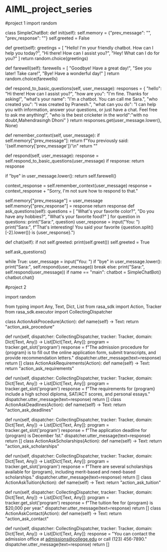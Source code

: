 # AIML_project_series
#project 1 
import random

class SimpleChatBot: def init(self): self.memory = {"prev_message": "", "prev_response": ""} self.greeted = False

def greet(self): greetings = [ "Hello! I'm your friendly chatbot. How can I help you today?", "Hi there! How can I assist you?", "Hey! What can I do for you?" ] return random.choice(greetings)

def farewell(self): farewells = [ "Goodbye! Have a great day!", "See you later! Take care!", "Bye! Have a wonderful day!" ] return random.choice(farewells)

def respond_to_basic_questions(self, user_message): responses = { "hello": "Hi there! How can I assist you?", "how are you": "I'm fine. Thanks for asking!", "what's your name": "I'm a chatbot. You can call me Sara.", "who created you": "I was created by Pranesh.", "what can you do": "I can help you with information, answer your questions, or just have a chat. Feel free to ask me anything!", "who is the best cricketer in the world":"with no doubt,Mahendrasingh Dhoni" } return responses.get(user_message.lower(), None)

def remember_context(self, user_message): if self.memory["prev_message"]: return f"You previously said: '{self.memory['prev_message']}'\n" return ""

def respond(self, user_message): response = self.respond_to_basic_questions(user_message) if response: return response

if "bye" in user_message.lower():
    return self.farewell()

context_response = self.remember_context(user_message)
response = context_response + "Sorry, I'm not sure how to respond to that."


self.memory["prev_message"] = user_message
self.memory["prev_response"] = response
return response
def ask_questions(self): questions = [ "What's your favorite color?", "Do you have any hobbies?", "What's your favorite food?" ] for question in questions: print("Sara:", question) user_response = input("You: ") print("Sara:", f"That's interesting! You said your favorite {question.split()[-2].lower()} is {user_response}.")

def chat(self): if not self.greeted: print(self.greet()) self.greeted = True

self.ask_questions()

while True:
    user_message = input("You: ")
    if "bye" in user_message.lower():
        print("Sara:", self.respond(user_message))
        break
    else:
        print("Sara:", self.respond(user_message))
if name == "main": chatbot = SimpleChatBot() chatbot.chat()

#project 2

import random

from typing import Any, Text, Dict, List from rasa_sdk import Action, Tracker from rasa_sdk.executor import CollectingDispatcher

class ActionAskProcedure(Action): def name(self) -> Text: return "action_ask_procedure"

def run(self, dispatcher: CollectingDispatcher, tracker: Tracker, domain: Dict[Text, Any]) -> List[Dict[Text, Any]]: program = tracker.get_slot('program') response = f"The admission procedure for {program} is to fill out the online application form, submit transcripts, and provide recommendation letters." dispatcher.utter_message(text=response) return [] class ActionAskRequirements(Action): def name(self) -> Text: return "action_ask_requirements"

def run(self, dispatcher: CollectingDispatcher, tracker: Tracker, domain: Dict[Text, Any]) -> List[Dict[Text, Any]]: program = tracker.get_slot('program') response = f"The requirements for {program} include a high school diploma, SAT/ACT scores, and personal essays." dispatcher.utter_message(text=response) return [] class ActionAskDeadlines(Action): def name(self) -> Text: return "action_ask_deadlines"

def run(self, dispatcher: CollectingDispatcher, tracker: Tracker, domain: Dict[Text, Any]) -> List[Dict[Text, Any]]: program = tracker.get_slot('program') response = f"The application deadline for {program} is December 1st." dispatcher.utter_message(text=response) return [] class ActionAskScholarships(Action): def name(self) -> Text: return "action_ask_scholarships"

def run(self, dispatcher: CollectingDispatcher, tracker: Tracker, domain: Dict[Text, Any]) -> List[Dict[Text, Any]]: program = tracker.get_slot('program') response = f"There are several scholarships available for {program}, including merit-based and need-based scholarships." dispatcher.utter_message(text=response) return [] class ActionAskTuition(Action): def name(self) -> Text: return "action_ask_tuition"

def run(self, dispatcher: CollectingDispatcher, tracker: Tracker, domain: Dict[Text, Any]) -> List[Dict[Text, Any]]: program = tracker.get_slot('program') response = f"The tuition fee for {program} is $20,000 per year." dispatcher.utter_message(text=response) return [] class ActionAskContact(Action): def name(self) -> Text: return "action_ask_contact"

def run(self, dispatcher: CollectingDispatcher, tracker: Tracker, domain: Dict[Text, Any]) -> List[Dict[Text, Any]]: response = "You can contact the admission office at admissions@college.edu or call (123) 456-7890." dispatcher.utter_message(text=response) return []
